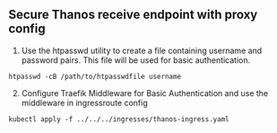 ## Secure Thanos receive endpoint with proxy config

1. Use the htpasswd utility to create a file containing username and password pairs. This file will be used for basic authentication.

`htpasswd -cB /path/to/htpasswdfile username`

2. Configure Traefik Middleware for Basic Authentication and use the middleware in ingressroute config 

`kubectl apply -f ../../../ingresses/thanos-ingress.yaml`

